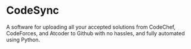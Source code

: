 # CodeSync
A software for uploading all your accepted solutions from CodeChef, CodeForces, and Atcoder to Github with no hassles, and fully automated using Python.
